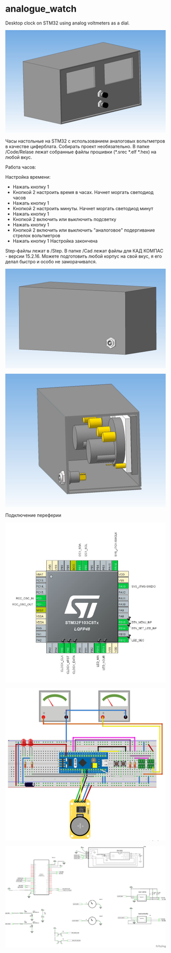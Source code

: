 # analogue_watch

Desktop clock on STM32 using analog voltmeters as a dial.


![Front plane](/Img/3.jpg)



Часы настольные на STM32 с использованием аналоговых вольтметров в качестве циферблата.
Собирать проект необязательно. В папке /Code/Relase лежат собранные файлы прошивки (*.srec *.elf *.hex) на любой вкус. 

Работа часов:


Настройка времени:
 - Нажать кнопку 1
 - Кнопкой 2 настроить время в часах. Начнет моргать светодиод часов
 - Нажать кнопку 1
 - Кнопкой 2 настроить минуты. Начнет моргать светодиод минут
 - Нажать кнопку 1
 - Кнопкой 2 включить или выключить подсветку
 - Нажать кнопку 1
 - Кнопкой 2 включить или выключить "аналоговое" подергивание стрелок вольтметров
 - Нажать кнопку 1
Настройка закончена

Step-файлы лежат в /Step. В папке /Cad лежат файлы для КАД КОМПАС - версии 15.2.16. Можете подготовить любой корпус на свой вкус, я его делал быстро и особо не заморачивался. 

![Front plane](/Img/1.jpg)

![Front plane](/Img/2.jpg)

Подключение переферии

![wiring](/Img/ioc.JPG)


![wiring2](/Img/bb.png)

![wiring3](/Img/poor_scheme.png)
